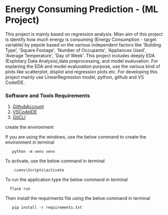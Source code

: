 # Energy Consuming Prediction - (ML Project)
This project is mainly based on regression analysis. Mian aim of this project is  identify how much energy is consuming (Energy Consumption - target variable) by pepole based on the various independent factors like 'Building Type', 'Square Footage', 'Number of Occupants', 'Appliances Used', 'Average Temperature', 'Day of Week'. This project includes  deeply  EDA (Explotary Data Analysis),data preprocessing, and model evaluvation. For explaning the EDA and model evaluvation purpose, use the various kind of plots like scatterplot, displot and  regression plots etc. For developing this project mainly use LinearRegression model, python, github and VS CodeIDE.



### Software and Tools  Requirements

1. [GithubAccount](https://github.com)
2. [VSCodeIDE](https://code.visualstudio.com/)
3. [GitCLI](https://git-scm.com/downloads)


create the  environment

If you  are using the  windows, use the below command to  create the environment in terminal

```
   python -m venv venv

```
To activate, use the below command in terminal

```
   .\venv\Scripts\activate
```
To  run the application type the below command in terminal
```
  flask run
```


Then install the requirments file using the below command  in terminal

```
   pip install -r requirements.txt
```
